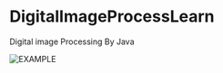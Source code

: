 # DigitalImageProcessLearn
Digital image Processing By Java

![EXAMPLE](https://github.com/OhBonsai/DigitalImageProcessLearn/blob/master/1.png)
